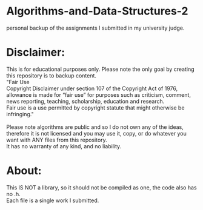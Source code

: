# Algorithms-and-Data-Structures-2
personal backup of the assignments I submitted in my university judge.<br />

# Disclaimer:
This is for educational purposes only. Please note the only goal by creating this repository is to backup content.<br />
"Fair Use<br />
Copyright Disclaimer under section 107 of the Copyright Act of 1976, allowance is made for “fair use” for purposes such as criticism, comment, news reporting, teaching, scholarship, education and research.<br />
Fair use is a use permitted by copyright statute that might otherwise be infringing."<br /><br />
Please note algorithms are public and so I do not own any of the ideas, therefore it is not licensed and you may use it, copy, or do whatever you want with ANY files from this repository.<br />
It has no warranty of any kind, and no liability.<br />

# About:
This IS NOT a library, so it should not be compiled as one, the code also has no .h.<br />
Each file is a single work I submitted.<br />
